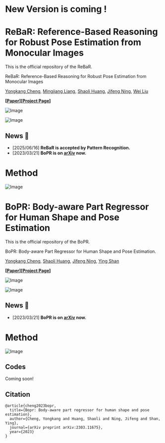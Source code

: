 # New Version is coming !
# ReBaR: Reference-Based Reasoning for Robust Pose Estimation from Monocular Images

This is the official repository of the ReBaR.

ReBaR: Reference-Based Reasoning for Robust Pose Estimation from Monocular Images

[Yongkang Cheng](https://scholar.google.com/citations?user=cv5O1n0AAAAJ&hl=zh-CN&oi=ao), [Mingjiang Liang](https://scholar.google.com/citations?user=h5-DVqkAAAAJ&hl=zh-CN&oi=ao), [Shaoli Huang](https://scholar.google.com/citations?user=o31BPFsAAAAJ&hl=en&oi=ao), [Jifeng Ning](https://scholar.google.com/citations?user=bePJGzMAAAAJ&hl=zh-CN&oi=ao), [Wei Liu](https://scholar.google.com/citations?user=cIBDhtcAAAAJ&hl=zh-CN)

**[[Paper](https://arxiv.org/abs/2303.11675)][[Project Page](https://semanticdh.github.io/BoPR/)]**

![Image](https://github.com/user-attachments/assets/496b85a4-e20b-46e4-b796-c2f484c912f2)

![Image](https://github.com/user-attachments/assets/b60c1786-2cdf-4436-928a-7549c2e53deb)

## News :triangular_flag_on_post:
- [2025/06/16] **ReBaR is accepted by Pattern Recognition.**
- [2023/03/21] **BoPR is on [arXiv](https://arxiv.org/abs/2303.11675) now.**

# Method
![Image](https://github.com/user-attachments/assets/171a7f1f-2f43-487b-b394-c68473fe5500)


























# BoPR: Body-aware Part Regressor for Human Shape and Pose Estimation

This is the official repository of the BoPR.

BoPR: Body-aware Part Regressor for Human Shape and Pose Estimation.

[Yongkang Cheng](https://scholar.google.com/citations?user=cv5O1n0AAAAJ&hl=zh-CN&oi=ao), [Shaoli Huang](https://scholar.google.com/citations?user=o31BPFsAAAAJ&hl=en&oi=ao), [Jifeng Ning](https://scholar.google.com/citations?user=bePJGzMAAAAJ&hl=zh-CN&oi=ao), [Ying Shan](https://scholar.google.com/citations?hl=zh-CN&user=4oXBp9UAAAAJ)

**[[Paper](https://arxiv.org/abs/2303.11675)][[Project Page](https://semanticdh.github.io/BoPR/)]**

![Image](https://github.com/user-attachments/assets/496b85a4-e20b-46e4-b796-c2f484c912f2)

![Image](https://github.com/user-attachments/assets/b60c1786-2cdf-4436-928a-7549c2e53deb)

## News :triangular_flag_on_post:
- [2023/03/21] **BoPR is on [arXiv](https://arxiv.org/abs/2303.11675) now.**

# Method
![Image](https://github.com/user-attachments/assets/171a7f1f-2f43-487b-b394-c68473fe5500)


## Codes
Coming soon!

## Citation
```
@article{cheng2023bopr,
  title={Bopr: Body-aware part regressor for human shape and pose estimation},
  author={Cheng, Yongkang and Huang, Shaoli and Ning, Jifeng and Shan, Ying},
  journal={arXiv preprint arXiv:2303.11675},
  year={2023}
}

```

